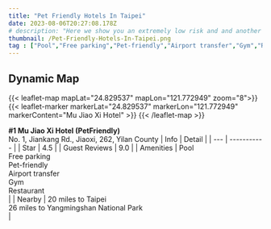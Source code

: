 ```yaml
---
title: "Pet Friendly Hotels In Taipei"
date: 2023-08-06T20:27:08.178Z
# description: "Here we show you an extremely low risk and and another medium risk approach to earn passive income "
thumbnail: /Pet-Friendly-Hotels-In-Taipei.png
tag : ["Pool","Free parking","Pet-friendly","Airport transfer","Gym","Restaurant"]
---
```


## Dynamic Map
{{< leaflet-map  mapLat="24.829537" mapLon="121.772949" zoom="8">}}
    {{< leaflet-marker markerLat="24.829537" markerLon="121.772949" markerContent="Mu Jiao Xi Hotel" >}}
{{< /leaflet-map >}}


**#1 Mu Jiao Xi Hotel (PetFriendly)**<br>No. 1, Jiankang Rd., Jiaoxi, 262, Yilan County
| Info | Detail |
| --- | ----------- |
| Star | 4.5 |
| Guest Reviews | 9.0 |
| Amenities | Pool<br>Free parking<br>Pet-friendly<br>Airport transfer<br>Gym<br>Restaurant<br> |
| Nearby | 20 miles to Taipei<br>26 miles to Yangmingshan National Park<br> |

